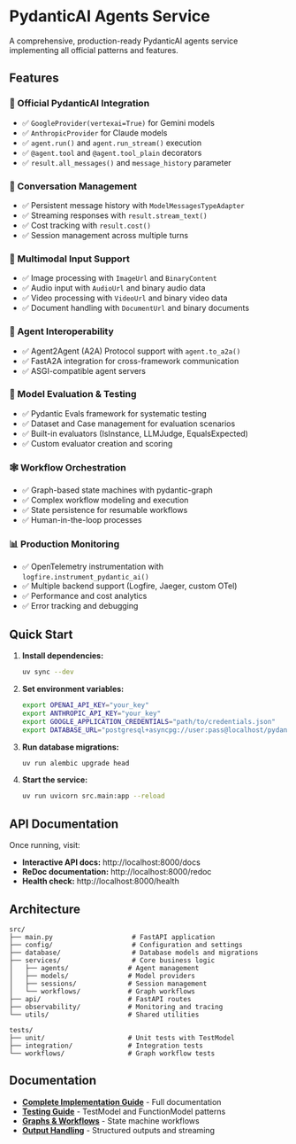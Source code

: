 # PydanticAI Agents Service

A comprehensive, production-ready PydanticAI agents service implementing all official patterns and features.

## Features

### 🔄 Official PydanticAI Integration
- ✅ `GoogleProvider(vertexai=True)` for Gemini models
- ✅ `AnthropicProvider` for Claude models  
- ✅ `agent.run()` and `agent.run_stream()` execution
- ✅ `@agent.tool` and `@agent.tool_plain` decorators
- ✅ `result.all_messages()` and `message_history` parameter

### 💾 Conversation Management
- ✅ Persistent message history with `ModelMessagesTypeAdapter`
- ✅ Streaming responses with `result.stream_text()`
- ✅ Cost tracking with `result.cost()`
- ✅ Session management across multiple turns

### 🎨 Multimodal Input Support
- ✅ Image processing with `ImageUrl` and `BinaryContent`
- ✅ Audio input with `AudioUrl` and binary audio data
- ✅ Video processing with `VideoUrl` and binary video data
- ✅ Document handling with `DocumentUrl` and binary documents

### 🔗 Agent Interoperability
- ✅ Agent2Agent (A2A) Protocol support with `agent.to_a2a()`
- ✅ FastA2A integration for cross-framework communication
- ✅ ASGI-compatible agent servers

### 🧪 Model Evaluation & Testing
- ✅ Pydantic Evals framework for systematic testing
- ✅ Dataset and Case management for evaluation scenarios
- ✅ Built-in evaluators (IsInstance, LLMJudge, EqualsExpected)
- ✅ Custom evaluator creation and scoring

### 🕸️ Workflow Orchestration
- ✅ Graph-based state machines with pydantic-graph
- ✅ Complex workflow modeling and execution
- ✅ State persistence for resumable workflows
- ✅ Human-in-the-loop processes

### 📊 Production Monitoring
- ✅ OpenTelemetry instrumentation with `logfire.instrument_pydantic_ai()`
- ✅ Multiple backend support (Logfire, Jaeger, custom OTel)
- ✅ Performance and cost analytics
- ✅ Error tracking and debugging

## Quick Start

1. **Install dependencies:**
   ```bash
   uv sync --dev
   ```

2. **Set environment variables:**
   ```bash
   export OPENAI_API_KEY="your_key"
   export ANTHROPIC_API_KEY="your_key"
   export GOOGLE_APPLICATION_CREDENTIALS="path/to/credentials.json"
   export DATABASE_URL="postgresql+asyncpg://user:pass@localhost/pydantic_ai"
   ```

3. **Run database migrations:**
   ```bash
   uv run alembic upgrade head
   ```

4. **Start the service:**
   ```bash
   uv run uvicorn src.main:app --reload
   ```

## API Documentation

Once running, visit:
- **Interactive API docs:** http://localhost:8000/docs
- **ReDoc documentation:** http://localhost:8000/redoc
- **Health check:** http://localhost:8000/health

## Architecture

```
src/
├── main.py                    # FastAPI application
├── config/                    # Configuration and settings
├── database/                  # Database models and migrations
├── services/                  # Core business logic
│   ├── agents/               # Agent management
│   ├── models/               # Model providers
│   ├── sessions/             # Session management
│   └── workflows/            # Graph workflows
├── api/                      # FastAPI routes
├── observability/            # Monitoring and tracing
└── utils/                    # Shared utilities

tests/
├── unit/                     # Unit tests with TestModel
├── integration/              # Integration tests
└── workflows/                # Graph workflow tests
```

## Documentation

- **[Complete Implementation Guide](../../../docs/pydantic_ai_index.md)** - Full documentation
- **[Testing Guide](../../../docs/pydantic_ai_testing.md)** - TestModel and FunctionModel patterns
- **[Graphs & Workflows](../../../docs/pydantic_ai_graphs.md)** - State machine workflows
- **[Output Handling](../../../docs/pydantic_ai_output.md)** - Structured outputs and streaming